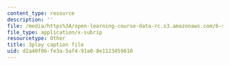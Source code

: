 ```yaml
---
content_type: resource
description: ''
file: /media/https%3A/open-learning-course-data-rc.s3.amazonaws.com/6-s897-machine-learning-for-healthcare-spring-2019/d2a40f0bfe3a5af491a08e1123459810_MoEaRpLNo9A.vtt
file_type: application/x-subrip
resourcetype: Other
title: 3play caption file
uid: d2a40f0b-fe3a-5af4-91a0-8e1123459810
---
```

